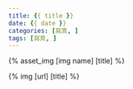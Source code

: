 ```yaml
---
title: {{ title }}
date: {{ date }}
categories: [寫真, ]
tags: [寫真, ]
---
```

{% asset_img [img name] [title] %}

{% img [url] [title] %}